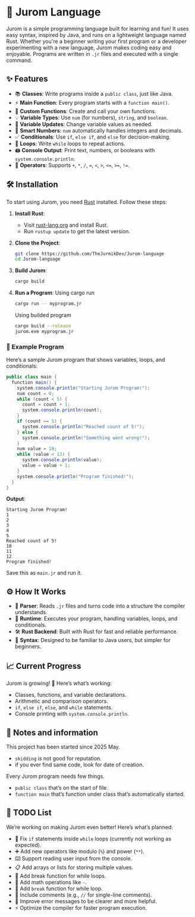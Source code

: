 # 🚀 Jurom Language
Jurom is a simple programming language built for learning and fun! It uses easy syntax, inspired by Java, and runs on a lightweight language named Rust. Whether you're a beginner writing your first program or a developer experimenting with a new language, Jurom makes coding easy and enjoyable. Programs are written in `.jr` files and executed with a single command.

## ✨ Features
- 📚 **Classes**: Write programs inside a `public class`, just like Java.
- ⚡ **Main Function**: Every program starts with a `function main()`.
- 🔧 **Custom Functions**: Create and call your own functions.
- 💡 **Variable Types**: Use `num` (for numbers), `string`, and `boolean`.
- 🔄 **Variable Updates**: Change variable values as needed.
- 🔢 **Smart Numbers**: `num` automatically handles integers and decimals.
- ✅ **Conditionals**: Use `if`, `else if`, and `else` for decision-making.
- 🔁 **Loops**: Write `while` loops to repeat actions.
- 🖨️ **Console Output**: Print text, numbers, or booleans with `system.console.println`.
- 🧮 **Operators**: Supports `+`, `*`, `/`, `=`, `<`, `>`, `<=`, `>=`, `!=`.

## 🛠️ Installation
To start using Jurom, you need [Rust](https://www.rust-lang.org/) installed. Follow these steps:

1. **Install Rust**:
    - Visit [rust-lang.org](https://www.rust-lang.org/tools/install) and install Rust.
    - Run `rustup update` to get the latest version.

2. **Clone the Project**:
   ```bash
   git clone https://github.com/TheJurmikDev/Jurom-language
   cd Jurom-language
   ```

3. **Build Jurom**:
   ```bash
   cargo build
   ```

4. **Run a Program**:
   Using cargo run
   ```bash
   cargo run -- myprogram.jr
   ```
   
   Using builded program
   ```bash
   cargo build --release
   jurom.exe myprogram.jr
   ```

### 📝 Example Program
Here’s a sample Jurom program that shows variables, loops, and conditionals:

```java
public class main {
  function main() {
    system.console.println("Starting Jurom Program!");
    num count = 0;
    while (count < 5) {
      count = count + 1;
      system.console.println(count);
    }
    if (count == 5) {
      system.console.println("Reached count of 5!");
    } else {
      system.console.println("Something went wrong!");
    }
    num value = 10;
    while (value < 13) {
      system.console.println(value);
      value = value + 1;
    }
    system.console.println("Program finished!");
  }
}
```

**Output**:
```
Starting Jurom Program!
1
2
3
4
5
Reached count of 5!
10
11
12
Program finished!
```

Save this as `main.jr` and run it.

## ⚙️ How It Works
- 🧩 **Parser**: Reads `.jr` files and turns code into a structure the compiler understands.
- 🏃 **Runtime**: Executes your program, handling variables, loops, and conditionals.
- 🛠️ **Rust Backend**: Built with Rust for fast and reliable performance.
- 📜 **Syntax**: Designed to be familiar to Java users, but simpler for beginners.

## 📈 Current Progress
Jurom is growing! 🌱 Here’s what’s working:
- Classes, functions, and variable declarations.
- Arithmetic and comparison operators.
- `if`, `else if`, `else`, and `while` statements.
- Console printing with `system.console.println`.

## 📘 Notes and information
This project has been started since 2025 May.
- `skidding` is not good for reputation.
- if you ever find same code, look for date of creation.

Every Jurom program needs few things.
- `public class` that’s on the start of file.
- `function main` that’s function under class that’s automatically started.

## 🔮 TODO List
We’re working on making Jurom even better! Here’s what’s planned:
- 🐛 Fix `if` statements inside `while` loops (currently not working as expected).
- ➕ Add new operators like modulo (`%`) and power (`**`).
- ⌨️ Support reading user input from the console.
- 📋 Add arrays or lists for storing multiple values.
- 🛞 Add break function for while loops.
- 📌 Add math operations like `-`.
- 💎 Add `break` function for while loop.
- 💬 Include comments (e.g., `//` for single-line comments).
- 📢 Improve error messages to be clearer and more helpful.
- ⚡ Optimize the compiler for faster program execution.
